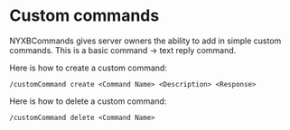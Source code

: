 # Custom commands

NYXBCommands gives server owners the ability to add in simple custom commands. This is a basic command -> text reply command.

Here is how to create a custom command:

`/customCommand create <Command Name> <Description> <Response>`

Here is how to delete a custom command:

`/customCommand delete <Command Name>`
